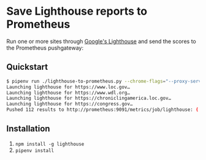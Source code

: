 # Save Lighthouse reports to Prometheus

Run one or more sites through [Google's
Lighthouse](https://developers.google.com/web/tools/lighthouse/) and send the
scores to the Prometheus pushgateway:

## Quickstart

```bash
$ pipenv run ./lighthouse-to-prometheus.py --chrome-flags="--proxy-server=socks5://localhost:1080" https://www.loc.gov https://www.wdl.org https://chroniclingamerica.loc.gov https://congress.gov
Launching lighthouse for https://www.loc.gov…
Launching lighthouse for https://www.wdl.org…
Launching lighthouse for https://chroniclingamerica.loc.gov…
Launching lighthouse for https://congress.gov…
Pushed 112 results to http://prometheus:9091/metrics/job/lighthouse: ('total_time', (('instance', 'https://www.loc.gov/'),), 29605)…
```

## Installation

1. `npm install -g lighthouse`
1. `pipenv install`
